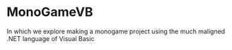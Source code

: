 # MonoGameVB
In which we explore making a monogame project using the much maligned .NET language of Visual Basic
